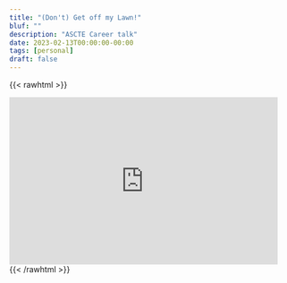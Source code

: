 ```yaml
---
title: "(Don't) Get off my Lawn!"
bluf: ""
description: "ASCTE Career talk"
date: 2023-02-13T00:00:00-00:00
tags: [personal]
draft: false
---
```


{{< rawhtml >}}
<iframe src="https://docs.google.com/presentation/d/e/2PACX-1vTxupsiS_zW5AGStDqcHQEy9nmdfPwoPR7gWIN4x__oi7i0t6OjGFAZ8-pU2goM7uonAxNm2hpKyY98/embed?start=false&loop=false&delayms=3000" frameborder="0" width="480" height="299" allowfullscreen="true" mozallowfullscreen="true" webkitallowfullscreen="true"></iframe>
{{< /rawhtml >}}
